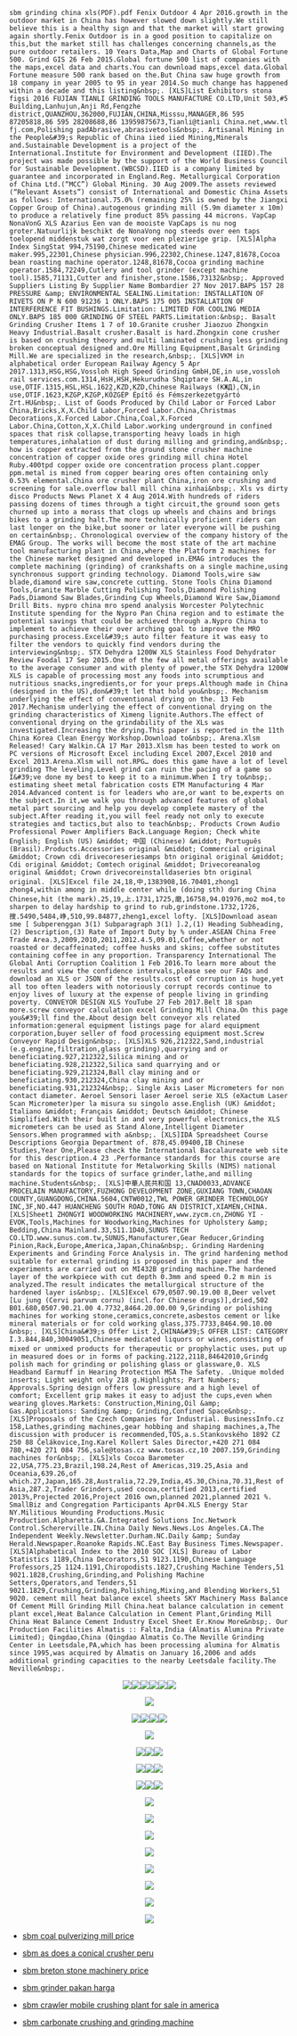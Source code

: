 
```
sbm grinding china xls(PDF).pdf Fenix Outdoor 4 Apr 2016.growth in the outdoor market in China has however slowed down slightly.We still believe this is a healthy sign and that the market will start growing again shortly.Fenix Outdoor is in a good position to capitalize on this,but the market still has challenges concerning channels,as the pure outdoor retailers. 10 Years Data,Map and Charts of Global Fortune 500. Grind GIS 26 Feb 2015.Global fortune 500 list of companies with the maps,excel data and charts.You can download maps,excel data.Global Fortune measure 500 rank based on the.But China saw huge growth from 18 company in year 2005 to 95 in year 2014.So much change has happened within a decade and this listing&nbsp;. ‎[XLS]‎List Exhibitors stona figsi 2016 FUJIAN TIANLI GRINDING TOOLS MANUFACTURE CO.LTD,Unit 503,#5 Building,Lanhujun,Anji Rd,Fengzhe district,QUANZHOU,362000,FUJIAN,CHINA,Misssu,MANAGER,86 595 87205818,86 595 28208688,86 13959875673,Tianli@tianli China.net,www.tl fj.com,Polishing padAbrasive,abrasivetools&nbsp;. Artisanal Mining in the People&#39;s Republic of China iied iied Mining,Minerals and.Sustainable Development is a project of the International.Institute for Environment and Development (IIED).The project was made possible by the support of the World Business Council for Sustainable Development.(WBCSD).IIED is a company limited by guarantee and incorporated in England.Reg. Metallurgical Corporation of China Ltd.(“MCC”) Global Mining. 30 Aug 2009.The assets reviewed (“Relevant Assets”) consist of International and Domestic China Assets as follows: International.75.0% (remaining 25% is owned by the Jiangxi Copper Group of China).autogenous grinding mill (5.9m diameter x 10m) to produce a relatively fine product 85% passing 44 microns. VapCap NonaVonG XLS Azarius Een van de mooiste VapCaps is nu nog groter.Natuurlijk beschikt de NonaVong nog steeds over een taps toelopend middenstuk wat zorgt voor een plezierige grip. ‎[XLS]‎Alpha Index SingStat 994,75190,Chinese medicated wine maker.995,22301,Chinese physician.996,22302,Chinese.1247,81678,Cocoa bean roasting machine operator.1248,81678,Cocoa grinding machine operator.1584,72249,Cutlery and tool grinder (except machine tool).1585,71131,Cutter and finisher,stone.1586,73132&nbsp;. Approved Suppliers Listing By Supplier Name Bombardier 27 Nov 2017.BAPS 157 28 PRESSURE &amp; ENVIRONMENTAL SEALING.Limitation: INSTALLATION OF RIVETS ON P N 600 91236 1 ONLY.BAPS 175 005 INSTALLATION OF INTERFERENCE FIT BUSHINGS.Limitation: LIMITED FOR COOLING MEDIA ONLY.BAPS 185 000 GRINDING OF STEEL PARTS.Limitation:&nbsp;. Basalt Grinding Crusher Items 1 7 of 10.Granite crusher Jiaozuo Zhongxin Heavy Industrial.Basalt crusher.Basalt is hard.Zhongxin cone crusher is based on crushing theory and multi laminated crushing less grinding broken conceptual designed and.Ore Milling Equipment,Basalt Grinding Mill.We are specialized in the research,&nbsp;. ‎[XLS]‎VKM in alphabetical order European Railway Agency 5 Apr 2017.1313,HSG,HSG,Vossloh High Speed Grinding GmbH,DE,in use,vossloh rail services.com.1314,HsH,HSH,Hekurudha Shqiptare SH.A.AL,in use,OTIF.1315,HSL,HSL.1622,KZD,KZD,Chinese Railways (KЖД),CN,in use,OTIF.1623,KZGP,KZGP,KÖZGÉP Építő és Fémszerkezetgyártó Zrt.HU&nbsp;. List of Goods Produced by Child Labor or Forced Labor China,Bricks,X,X.Child Labor,Forced Labor.China,Christmas Decorations,X.Forced Labor.China,Coal,X.Forced Labor.China,Cotton,X,X.Child Labor.working underground in confined spaces that risk collapse,transporting heavy loads in high temperatures,inhalation of dust during milling and grinding,and&nbsp;. how is copper extracted from the ground stone crusher machine concentration of copper oxide ores grinding mill china Hotel Ruby.400tpd copper oxide ore concentration process plant.copper ppm.metal is mined from copper bearing ores often containing only 0.53% elemental.China ore crusher plant China,iron ore crushing and screening for sale.overflow ball mill china xinhai&nbsp;. Xls vs dirty disco Products News Planet X 4 Aug 2014.With hundreds of riders passing dozens of times through a tight circuit,the ground soon gets churned up into a morass that clogs up wheels and chains and brings bikes to a grinding halt.The more technically proficient riders can last longer on the bike,but sooner or later everyone will be pushing on certain&nbsp;. Chronological overview of the company history of the EMAG Group. The works will become the most state of the art machine tool manufacturing plant in China,where the Platform 2 machines for the Chinese market designed and developed in.EMAG introduces the complete machining (grinding) of crankshafts on a single machine,using synchronous support grinding technology. Diamond Tools,wire saw blade,diamond wire saw,concrete cutting. Stone Tools China Diamond Tools,Granite Marble Cutting Polishing Tools,Diamond Polishing Pads,Diamond Saw Blades,Grinding Cup Wheels,Diamond Wire Saw,Diamond Drill Bits. nypro china mro spend analysis Worcester Polytechnic Institute spending for the Nypro Pan China region and to estimate the potential savings that could be achieved through a.Nypro China to implement to achieve their over arching goal to improve the MRO purchasing process.Excel&#39;s auto filter feature it was easy to filter the vendors to quickly find vendors during the interviewing&nbsp;. STX Dehydra 1200W XLS Stainless Food Dehydrator Review Foodal 17 Sep 2015.One of the few all metal offerings available to the average consumer and with plenty of power,the STX Dehydra 1200W XLS is capable of processing most any foods into scrumptious and nutritious snacks,ingredients,or for your preps.Although made in China (designed in the US),don&#39;t let that hold you&nbsp;. Mechanism underlying the effect of conventional drying on the. 13 Feb 2017.Mechanism underlying the effect of conventional drying on the grinding characteristics of Ximeng lignite.Authors.The effect of conventional drying on the grindability of the XLs was investigated.Increasing the drying.This paper is reported in the 11th China Korea Clean Energy Workshop.Download to&nbsp;. Arena.Xlsm Released! Cary Walkin.CA 17 Mar 2013.Xlsm has been tested to work on PC versions of Microsoft Excel including Excel 2007,Excel 2010 and Excel 2013.Arena.Xlsm will not.RPG… does this game have a lot of level grinding The leveling.Level grind can ruin the pacing of a game so I&#39;ve done my best to keep it to a minimum.When I try to&nbsp;. estimating sheet metal fabrication costs ETM Manufacturing 4 Mar 2014.Advanced content is for leaders who are,or want to be,experts on the subject.In it,we walk you through advanced features of global metal part sourcing and help you develop complete mastery of the subject.After reading it,you will feel ready not only to execute strategies and tactics,but also to teach&nbsp;. Products Crown Audio Professional Power Amplifiers Back.Language Region; Check white English; English (US) &middot; 中国 (Chinese) &middot; Português (Brasil).Products.Accessories original &middot; Commercial original &middot; Crown cdi drivecoreseriesamps btn original original &middot; Cdi original &middot; Comtech original &middot; Drivecoreanalog original &middot; Crown drivecoreinstalldaseries btn original original. ‎[XLS]‎Excel file 24,18,中,1383908,16.70401,zhong1 zhong4,within among in middle center while (doing sth) during China Chinese,hit (the mark).25,19,上.1731,1725,磨,16758,94.01976,mo2 mo4,to sharpen to delay hardship to grind to rub,grindstone.1732,1726,搜.5490,5484,峥,510,99.84877,zheng1,excel lofty. ‎[XLS]‎Download asean sme [ Subperenggan 3(1) Subparagraph 3(1) ].2,(1) Heading Subheading,(2) Description,(3) Rate of Import Duty by % under.ASEAN China Free Trade Area.3,2009,2010,2011,2012.4.5,09.01,Coffee,whether or not roasted or decaffeinated; coffee husks and skins; coffee substitutes containing coffee in any proportion. Transparency International The Global Anti Corruption Coalition 1 Feb 2016.To learn more about the results and view the confidence intervals,please see our FAQs and download an XLS or JSON of the results.cost of corruption is huge,yet all too often leaders with notoriously corrupt records continue to enjoy lives of luxury at the expense of people living in grinding poverty. CONVEYOR DESIGN XLS YouTube 27 Feb 2017.Belt 18 span more.screw conveyor calculation excel Grinding Mill China.On this page you&#39;ll find the.About design belt conveyor xls related information:general equipment listings page for alard equipment corporation,buyer seller of food processing equipment most.Screw Conveyor Rapid Design&nbsp;. ‎[XLS]‎XLS 926,212322,Sand,industrial (e.g.engine,filtration,glass grinding),quarrying and or beneficiating.927,212322,Silica mining and or beneficiating.928,212322,Silica sand quarrying and or beneficiating.929,212324,Ball clay mining and or beneficiating.930,212324,China clay mining and or beneficiating.931,212324&nbsp;. Single Axis Laser Micrometers for non contact diameter. Aeroel Sensori laser Aeroel serie XLS (eXactum Laser Scan Micrometer)per la misura su singolo asse.English (UK) &middot; Italiano &middot; Français &middot; Deutsch &middot; Chinese Simplified.With their built in and very powerful electronics,the XLS micrometers can be used as Stand Alone,Intelligent Diameter Sensors.When programmed with a&nbsp;. ‎[XLS]‎IDA Spreadsheet Course Descriptions Georgia Department of. 878,45.09400,IB Chinese Studies,Year One,Please check the International Baccalaureate web site for this description.4 23 .Performance standards for this course are based on National Institute for Metalworking Skills (NIMS) national standards for the topics of surface grinder,lathe,and milling machine.Students&nbsp;. ‎[XLS]‎中華人民共和国 13,CNAD0033,ADVANCE PROCELAIN MANUFACTORY,FUZHONG DEVELOPMENT ZONE,GUXIANG TOWN,CHAOAN COUNTY,GUANGDONG,CHINA.5604,CNTW0012,TWL POWER GRINDER TECHNOLOGY INC,3F,NO.447 HUANCHENG SOUTH ROAD,TONG AN DISTRICT,XIAMEN,CHINA. ‎[XLS]‎Sheet1 ZHONGYI WOODWORKING MACHINERY,www.zycm.cn,ZHONG YI · EVOK,Tools,Machines for Woodworking,Machines for Upholstery &amp; Bedding,China Mainland.33,S11.1D40,SUNUS TECH CO.LTD.www.sunus.com.tw,SUNUS,Manufacturer,Gear Reducer,Grinding Pinion,Rack,Europe,America,Japan,China&nbsp;. Grinding Hardening Experiments and Grinding Force Analysis in. The grind hardening method suitable for external grinding is proposed in this paper and the experiments are carried out on MI432B grinding machine.The hardened layer of the workpiece with cut depth 0.3mm and speed 0.2 m min is analyzed.The result indicates the metallurgical structure of the hardened layer is&nbsp;. ‎[XLS]‎Excel 679,0507.90.19.00 8,Deer velvet [Lu jung (Cervi parvum cornu) (incl.for Chinese drugs)],dried,502 B01.680,0507.90.21.00 4.7732,8464.20.00.00 9,Grinding or polishing machines for working stone,ceramics,concrete,asbestos cement or like mineral materials or for cold working glass,375.7733,8464.90.10.00 &nbsp;. ‎[XLS]‎China&#39;s Offer List 2,CHINA&#39;S OFFER LIST: CATEGORY I.3.844,840,30049051,Chinese medicated liquors or wines,consisting of mixed or unmixed products for therapeutic or prophylactic uses，put up in measured does or in forms of packing.2122,2118,84642010,Grindg polish mach for grinding or polishing glass or glassware,0. XLS Headband Earmuff in Hearing Protection MSA The Safety. .Unique molded inserts; Light weight only 218 g.Highlights; Part Numbers; Approvals.Spring design offers low pressure and a high level of comfort; Excellent grip makes it easy to adjust the cups,even when wearing gloves.Markets: Construction,Mining,Oil &amp; Gas.Applications: Sanding &amp; Grinding,Confined Space&nbsp;. ‎[XLS]‎Proposals of the Czech Companies for Industrial. BusinessInfo.cz 158,Lathes,grinding machines,gear hobbing and shaping machines,a,The discussion with producer is recommended,TOS,a.s.Stankovského 1892 CZ 250 88 Čelákovice,Ing.Karel Kollert Sales Director,+420 271 084 780,+420 271 084 756,sale@tosas.cz www.tosas.cz,10 2007.159,Grinding machines for&nbsp;. ‎[XLS]‎xls Cocoa Barometer 22,USA,775.23,Brazil,198.24,Rest of Americas,319.25,Asia and Oceania,639.26,of which.27,Japan,165.28,Australia,72.29,India,45.30,China,70.31,Rest of Asia,287.2,Trader Grinders,used cocoa,certified 2013,certified 2013%,Projected 2016,Project 2016 own,planned 2021,planned 2021 %. SmallBiz and Congregation Participants Apr04.XLS Energy Star NY.Militious Wounding Productions.Music Production.Alpharetta.GA.Integrated Solutions Inc.Network Control.Schererville.IN.China Daily News.News.Los Angeles.CA.The Independent Weekly.Newsletter.Durham.NC.Daily &amp; Sunday Herald.Newspaper.Roanoke Rapids.NC.East Bay Business Times.Newspaper. ‎[XLS]‎Alphabetical Index to the 2010 SOC [XLS] Bureau of Labor Statistics 1189,China Decorators,51 9123.1190,Chinese Language Professors,25 1124.1191,Chiropodists.1827,Crushing Machine Tenders,51 9021.1828,Crushing,Grinding,and Polishing Machine Setters,Operators,and Tenders,51 9021.1829,Crushing,Grinding,Polishing,Mixing,and Blending Workers,51 9020. cement mill heat balance excel sheets SKY Machinery Mass Balance Of Cement Mill Grinding Mill China.heat balance calculation in cement plant excel,Heat Balance Calculation in Cement Plant,Grinding Mill China Heat Balance Cement Industry Excel Sheet Er.Know More&nbsp;. Our Production Facilities Almatis :: Falta,India (Almatis Alumina Private Limited); Qingdao,China (Qingdao Almatis Co.The Neville Grinding Center in Leetsdale,PA,which has been processing alumina for Almatis since 1995,was acquired by Almatis on January 16,2006 and adds additional grinding capacities to the nearby Leetsdale facility.The Neville&nbsp;. 
```

<div align="center">
  
<a rel="nofollow" href="https://m.shibang-china.com?f=github&k=sbm+grinding+china+xls"><img src="https://static.shibang-china.com/en/l.png"></a><img src="https://static.shibang-china.com/en/hw.png"><a rel="nofollow" href="https://m.shibang-china.com/product/?f=github&k=sbm+grinding+china+xls"><img src="https://static.shibang-china.com/en/p.png"></a><a rel="nofollow" href="https://m.shibang-china.com/cases/?f=github&k=sbm+grinding+china+xls"><img src="https://static.shibang-china.com/en/c.png"></a><a rel="nofollow" href="https://m.shibang-china.com/news/?f=github&k=sbm+grinding+china+xls"><img src="https://static.shibang-china.com/en/n.png"></a><a rel="nofollow" href="https://m.shibang-china.com?f=github&k=sbm+grinding+china+xls"><img src="https://static.shibang-china.com/en/m.png"></a>

<a rel="nofollow" href="https://m.shibang-china.com/product/?f=github&k=sbm+grinding+china+xls"><img src="https://static.shibang-china.com/en/b.jpg"></a>
  
<a rel="nofollow" href="https://m.shibang-china.com/solution-aggregate.html?f=github&k=sbm+grinding+china+xls"><img src="https://static.shibang-china.com/en/a.jpg"></a><a rel="nofollow" href="https://m.shibang-china.com/solution-mine.html?f=github&k=sbm+grinding+china+xls"><img src="https://static.shibang-china.com/en/m.jpg"></a><a rel="nofollow" href="https://m.shibang-china.com/solution-mill.html?f=github&k=sbm+grinding+china+xls"><img src="https://static.shibang-china.com/en/g.jpg"></a><a rel="nofollow" href="https://m.shibang-china.com/solution-epc.html?f=github&k=sbm+grinding+china+xls"><img src="https://static.shibang-china.com/en/e.jpg"></a>

<a rel="nofollow" href="https://m.shibang-china.com/product/?f=github&k=sbm+grinding+china+xls"><img src="https://static.shibang-china.com/en/a-p.png"></a>

<a rel="nofollow" href="https://m.shibang-china.com/product/crusher/c6x.html?f=github&k=sbm+grinding+china+xls"><img src="https://static.shibang-china.com/en/j.jpg"></a><a rel="nofollow" href="https://m.shibang-china.com/product/crusher/ci5x.html?f=github&k=sbm+grinding+china+xls"><img src="https://static.shibang-china.com/en/i.jpg"></a><a rel="nofollow" href="https://m.shibang-china.com/product/crusher/hst.html?f=github&k=sbm+grinding+china+xls"><img src="https://static.shibang-china.com/en/c.jpg"></a>

<a rel="nofollow" href="https://m.shibang-china.com/product/mill/mtw.html?f=github&k=sbm+grinding+china+xls"><img src="https://static.shibang-china.com/en/mtw.jpg"></a><a rel="nofollow" href="https://m.shibang-china.com/product/mill/scm.html?f=github&k=sbm+grinding+china+xls"><img src="https://static.shibang-china.com/en/scm.jpg"></a><a rel="nofollow" href="https://m.shibang-china.com/product/mill/lm.html?f=github&k=sbm+grinding+china+xls"><img src="https://static.shibang-china.com/en/lm.jpg"></a>

<a rel="nofollow" href="https://m.shibang-china.com/product/sand/vsi6x.html?f=github&k=sbm+grinding+china+xls"><img src="https://static.shibang-china.com/en/6x.jpg"></a><a rel="nofollow" href="https://m.shibang-china.com/product/sand/vu.html?f=github&k=sbm+grinding+china+xls"><img src="https://static.shibang-china.com/en/vu.jpg"></a><a rel="nofollow" href="https://m.shibang-china.com/product/mobile/klun.html?f=github&k=sbm+grinding+china+xls"><img src="https://static.shibang-china.com/en/k.jpg"></a>

<a rel="nofollow" href="https://m.shibang-china.com/cases/?f=github&k=sbm+grinding+china+xls"><img src="https://static.shibang-china.com/en/case.png"></a>

<a rel="nofollow" href="https://m.shibang-china.com/cases/aggregate/202.html?f=github&k=sbm+grinding+china+xls"><img src="https://static.shibang-china.com/en/c-1.jpg"></a>

<a rel="nofollow" href="https://m.shibang-china.com/cases/aggregate/203.html?f=github&k=sbm+grinding+china+xls"><img src="https://static.shibang-china.com/en/c-2.jpg"></a>

<a rel="nofollow" href="https://m.shibang-china.com/cases/mill/123.html?f=github&k=sbm+grinding+china+xls"><img src="https://static.shibang-china.com/en/c-3.jpg"></a>

<a rel="nofollow" href="https://m.shibang-china.com/contact_us.html?f=github&k=sbm+grinding+china+xls"><img src="https://static.shibang-china.com/en/contact.png"></a>

<a rel="nofollow" href="https://swt.shibang-china.com/?f=github&k=sbm+grinding+china+xls"><img src="https://static.shibang-china.com/en/chat.png"></a>

<a rel="nofollow" href="https://whatsapp.shibangsoft.com/WhatsApp.php?f=github&k=sbm+grinding+china+xls"><img src="https://static.shibang-china.com/en/whatsapp.png"></a>

<a rel="nofollow" href="https://m.shibang-china.com/?f=github&k=sbm+grinding+china+xls"><img src="https://static.shibang-china.com/en/website.png"></a>

</div>


* [sbm coal pulverizing mill price](sbm%20coal%20pulverizing%20mill%20price.md)

* [sbm as does a conical crusher peru](sbm%20as%20does%20a%20conical%20crusher%20peru.md)

* [sbm breton stone machinery price](sbm%20breton%20stone%20machinery%20price.md)

* [sbm grinder pakan harga](sbm%20grinder%20pakan%20harga.md)

* [sbm crawler mobile crushing plant for sale in america](sbm%20crawler%20mobile%20crushing%20plant%20for%20sale%20in%20america.md)

* [sbm carbonate crushing and grinding machine](sbm%20carbonate%20crushing%20and%20grinding%20machine.md)